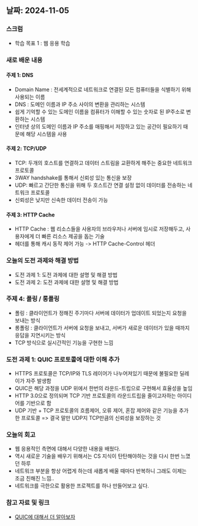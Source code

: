 ## 날짜: 2024-11-05

### 스크럼
- 학습 목표 1 : 웹 응용 학습

### 새로 배운 내용
#### 주제 1: DNS
- Domain Name : 전세계적으로 네트워크로 연결된 모든 컴퓨터들을 식별하기 위해 사용되는 이름
- DNS : 도메인 이름과 IP 주소 사이의 변환을 관리하는 시스템
- 쉽게 기억할 수 있는 도메인 이름을 컴퓨터가 이해할 수 있는 숫자로 된 IP주소로 변환하는 시스템
- 인터넷 상의 도메인 이름과 IP 주소를 매핑해서 저장하고 있는 공간이 필요하기 때문에 해당 시스템을 사용

#### 주제 2: TCP/UDP
- TCP: 두개의 호스트를 연결하고 데이터 스트림을 교환하게 해주는 중요한 네트워크 프로토콜
- 3WAY handshake를 통해서 신뢰성 있는 통신을 보장
- UDP: 빠르고 간단한 통신을 위해 두 호스트간 연결 설정 없이 데이터를 전송하는 네트워크 프로토콜
- 신뢰성은 낮지만 신속한 데이터 전송이 가능

#### 주제 3: HTTP Cache
- HTTP Cache : 웹 리소스들을 사용자의 브라우저나 서버에 임시로 저장해두고, 사용자에게 더 빠른 리소스 제공을 돕는 기술
- 헤더를 통해 캐시 동작 제어 가능 -> HTTP Cache-Control 헤더

### 오늘의 도전 과제와 해결 방법
- 도전 과제 1: 도전 과제에 대한 설명 및 해결 방법
- 도전 과제 2: 도전 과제에 대한 설명 및 해결 방법

### 주제 4: 폴링 / 롱폴링
- 폴링 : 클라이언트가 정해진 주기마다 서버에 데이터가 업데이트 되었는지 요청을 보내는 방식
- 롱폴링 : 클라이언트가 서버에 요청을 보내고, 서버가 새로운 데이터가 있을 때까지 응답을 지연시키는 방식
- TCP 방식으로 실시간적인 기능을 구현한 느낌

### 도전 과제 1: QUIC 프로토콜에 대한 이해 추가
- HTTPS 프로토콜은 TCP/IP와 TLS 레이어가 나누어져있기 때문에 불필요한 딜레이가 자주 발생함
- QUIC은 해당 과정을 UDP 위에서 한번의 라운드-트립으로 구현해서 효율성을 높임
- HTTP 3.0으로 정의되며 TCP 기반 프로토콜의 라운드트립을 줄이고자하는 아이디어를 기반으로 함
- UDP 기반 + TCP 프로토콜의 흐름제어, 오류 제어, 혼잡 제어와 같은 기능을 추가한 프로토콜 
    => 결국 말만 UDP지 TCP만큼의 신뢰성을 보장하는 것

### 오늘의 회고
- 웹 응용적인 측면에 대해서 다양한 내용을 배웠다.
- 역시 새로운 기술을 배우기 위해서는 CS 지식이 탄탄해야하는 것을 다시 한번 느꼈던 하루
- 네트워크 부분을 항상 어렵게 하는데 새롭게 배울 때마다 반복하니 그래도 이제는 조금 친해진 느낌..
- 네트워크를 극한으로 활용한 프로젝트를 하나 만들어보고 싶다.

### 참고 자료 및 링크
- [QUIC에 대해서 더 알아보자](https://medium.com/rate-labs/quic-%ED%94%84%EB%A1%9C%ED%86%A0%EC%BD%9C-%EA%B5%AC%EA%B8%80-%EB%98%90-%EB%84%88%EC%95%BC-932befde91a1)

